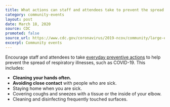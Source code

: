 ```yaml
---
title: What actions can staff and attendees take to prevent the spread of COVID-19?
category: community-events
layout: post
date: March 18, 2020
source: CDC
promoted: false
source_url: https://www.cdc.gov/coronavirus/2019-ncov/community/large-events/event-planners-and-attendees-faq.html
excerpt: Community events
---
```


Encourage staff and attendees to take <a href="https://www.cdc.gov/coronavirus/2019-ncov/about/prevention-treatment.html"> everyday preventive actions</a> to help prevent the spread of respiratory illnesses, such as COVID-19. This includes:

* **Cleaning your hands often.**
* **Avoiding close contact** with people who are sick.
* Staying home when you are sick.
* Covering coughs and sneezes with a tissue or the inside of your elbow.
* Cleaning and disinfecting frequently touched surfaces.